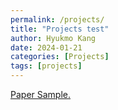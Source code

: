 ```yaml
---
permalink: /projects/
title: "Projects test"
author: Hyukmo Kang
date: 2024-01-21
categories: [Projects]
tags: [projects] 
---
```


<a href="https://hyukmo.github.io/assets/pubs/2309.04680.pdf" target="_blank">Paper Sample.</a>
